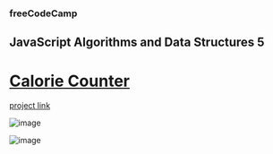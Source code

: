 ### freeCodeCamp

## JavaScript Algorithms and Data Structures 5

# [Calorie Counter](https://github.com/UniBreakfast/free-code-camp-javascript-algorithms-5-calorie-counter/edit/main/README.md)

[project link](https://www.freecodecamp.org/learn/javascript-algorithms-and-data-structures-v8/learn-form-validation-by-building-a-calorie-counter/step-1)

![image](https://github.com/user-attachments/assets/01593c80-2315-47f0-8901-7f46faf4ab7e)

![image](https://github.com/user-attachments/assets/8b24caf0-0c80-475e-9c54-805092928759)
